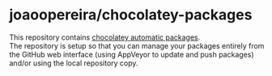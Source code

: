 # joaoopereira/chocolatey-packages

This repository contains [chocolatey automatic packages](https://chocolatey.org/docs/automatic-packages).\
The repository is setup so that you can manage your packages entirely from the GitHub web interface (using AppVeyor to update and push packages) and/or using the local repository copy.